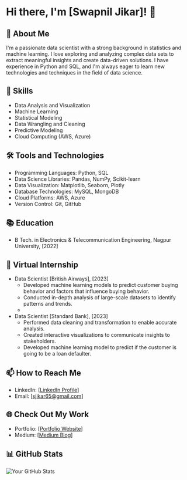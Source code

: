 # Hi there, I'm [Swapnil Jikar]! 👋

## 🚀 About Me
I'm a passionate data scientist with a strong background in statistics and machine learning. I love exploring and analyzing complex data sets to extract meaningful insights and create data-driven solutions. I have experience in Python and SQL, and I'm always eager to learn new technologies and techniques in the field of data science.

## 🔬 Skills
- Data Analysis and Visualization
- Machine Learning
- Statistical Modeling
- Data Wrangling and Cleaning
- Predictive Modeling
- Cloud Computing (AWS, Azure)

## 🛠️ Tools and Technologies
- Programming Languages: Python, SQL
- Data Science Libraries: Pandas, NumPy, Scikit-learn
- Data Visualization: Matplotlib, Seaborn, Plotly
- Database Technologies: MySQL, MongoDB
- Cloud Platforms: AWS, Azure
- Version Control: Git, GitHub

## 📚 Education
- B Tech. in Electronics & Telecommunication Engineering, Nagpur University, [2022]

## 💼 Virtual Internship
- Data Scientist [British Airways], [2023]
  - Developed machine learning models to predict customer buying behavior and factors that influence buying behavior.
  - Conducted in-depth analysis of large-scale datasets to identify patterns and trends.
  - 
- Data Scientist [Standard Bank], [2023]
  - Performed data cleaning and transformation to enable accurate analysis.
  - Created interactive visualizations to communicate insights to stakeholders.
  - Developed machine learning model to predict if the customer is going to be a loan defaulter.

## 📫 How to Reach Me
- LinkedIn: [[LinkedIn Profile](https://www.linkedin.com/in/swapniljikar/)]
- Email: [sjikar65@gmail.com]

## 🌐 Check Out My Work
- Portfolio: [[Portfolio Website](https://sjikar65.wixsite.com/portfolio)]
- Medium: [[Medium Blog](https://medium.com/@sjikar65)]

## 📊 GitHub Stats
![Your GitHub Stats](https://github-readme-stats.vercel.app/api?username=WizKnight&show_icons=true&theme=radical)

